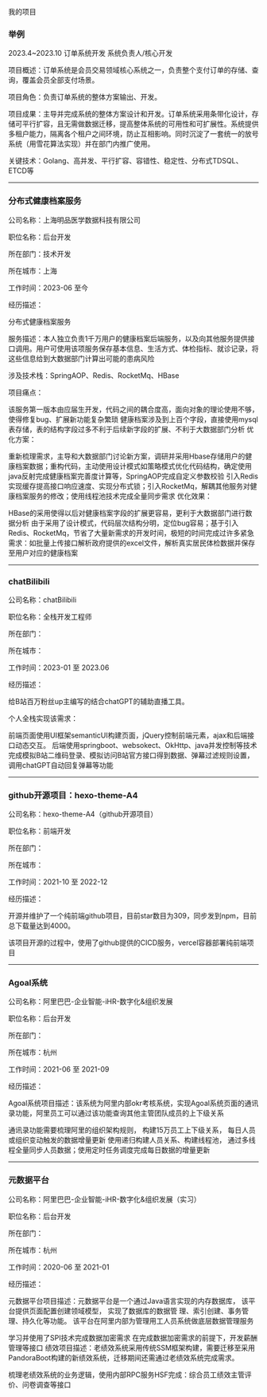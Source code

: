 我的项目

### 举例
2023.4~2023.10  订单系统开发   系统负责人/核心开发

项目概述：订单系统是会员交易领域核心系统之一，负责整个支付订单的存储、查询，覆盖会员全部支付场景。 

项目角色：负责订单系统的整体方案输出、开发。

项目成果：主导并完成系统的整体方案设计和开发。订单系统采用条带化设计，存储可平行扩容，且无需做数据迁移，提高整体系统的可用性和可扩展性。系统提供多租户能力，隔离各个租户之间环境，防止互相影响。同时沉淀了一套统一的放号系统（用雪花算法实现）并在部门内推广使用。

关键技术：Golang、高并发、平行扩容、容错性、稳定性、分布式TDSQL、ETCD等

---

### 分布式健康档案服务

公司名称：上海明品医学数据科技有限公司

职位名称：后台开发

所在部门：技术开发

所在城市：上海

工作时间：2023-06 至今

经历描述：

分布式健康档案服务

服务描述：本人独立负责1千万用户的健康档案后端服务，以及向其他服务提供接口调用。用户可使用该项服务保存基本信息、生活方式、体检指标、就诊记录，将这些信息给到大数据部门计算出可能的患病风险

涉及技术栈：SpringAOP、Redis、RocketMq、HBase

项目痛点：

该服务第一版本由应届生开发，代码之间的耦合度高，面向对象的理论使用不够，使得修复bug、扩展新功能复杂繁琐
健康档案涉及到上百个字段，直接使用mysql表存储，表的结构字段过多不利于后续新字段的扩展、不利于大数据部门分析
优化方案：

重新梳理需求，主导和大数据部门讨论新方案，调研并采用Hbase存储用户的健康档案数据；重构代码，主动使用设计模式如策略模式优化代码结构，确定使用java反射完成健康档案完善度计算等，SpringAOP完成自定义参数校验
引入Redis实现缓存提高接口响应速度、实现分布式锁；引入RocketMq，解耦其他服务对健康档案服务的修改；使用线程池技术完成全量同步需求
优化效果：

HBase的采用使得以后对健康档案字段的扩展更容易，更利于大数据部门进行数据分析
由于采用了设计模式，代码层次结构分明，定位bug容易；基于引入Redis、RocketMq，节省了大量新需求的开发时间，极短的时间完成过许多紧急需求：如批量上传接口解析政府提供的excel文件，解析真实居民体检数据并保存至用户对应的健康档案

---

### chatBilibili

公司名称：chatBilibili

职位名称：全栈开发工程师

所在部门：

所在城市：

工作时间：2023-01 至 2023.06

经历描述：

给B站百万粉丝up主编写的结合chatGPT的辅助直播工具。

个人全栈实现该需求：

前端页面使用UI框架semanticUI构建页面，jQuery控制前端元素，ajax和后端接口动态交互。
后端使用springboot、websokect、OkHttp、java并发控制等技术完成模拟B站二维码登录、模拟访问B站官方接口得到数据、弹幕过滤规则设置，调用chatGPT自动回复弹幕等功能

---

### github开源项目：hexo-theme-A4

公司名称：hexo-theme-A4（github开源项目）

职位名称：前端开发

所在部门：

所在城市：

工作时间：2021-10 至 2022-12

经历描述：

开源并维护了一个纯前端github项目，目前star数目为309，同步发到npm，目前总下载量达到4000。

该项目开源的过程中，使用了github提供的CICD服务，vercel容器部署纯前端项目

---

### Agoal系统

公司名称：阿里巴巴-企业智能-iHR-数字化&组织发展

职位名称：后台开发

所在部门：

所在城市：杭州

工作时间：2021-06 至 2021-09

经历描述：

Agoal系统项目描述：该系统为阿里内部okr考核系统，实现Agoal系统页面的通讯录功能，阿里员工可以通过该功能查询其他主管团队成员的上下级关系

通讯录功能需要梳理阿里的组织架构规则， 构建15万员工上下级关系， 每日人员或组织变动触发的数据增量更新
使用递归构建人员关系、构建线程池， 通过多线程全量同步人员数据；使用定时任务调度完成每日数据的增量更新

---

### 元数据平台

公司名称：阿里巴巴-企业智能-iHR-数字化&组织发展（实习）

职位名称：后台开发

所在部门：

所在城市：杭州

工作时间：2020-06 至 2021-01

经历描述：

元数据平台项目描述：元数据平台是一个通过Java语言实现的内存数据库， 该平台提供页面配置创建领域模型， 实现了数据库的数据管 理、索引创建、事务管理、持久化等功能。 该平台在阿里内部为管理用工人员系统做底层数据管理服务

学习并使用了SPI技术完成数据加密需求
在完成数据加密需求的前提下，开发薪酬管理等接口
绩效项目描述：老绩效系统采用传统SSM框架构建，需要迁移至采用PandoraBoot构建的新绩效系统，迁移期间还需通过老绩效系统完成需求。

梳理老绩效系统的业务逻辑，使用内部RPC服务HSF完成：综合员工绩效主管评价、问卷调查等接口
